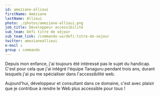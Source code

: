```yaml
---
id: ameziane-allioui
firstName: Améziane
lastName: Allioui
photo: ./photos/ameziane-allioui.png
job_title: Développeur accessibilité
sub_team: Défi titre de séjour
sub_team_link: /commando-ux/defi-titre-de-sejour
twitter: amezianeallioui
e-mail :
group : commando
---
```


Depuis mon enfance, j'ai toujours été intéressé pas le sujet du handicap. C'est pour cela que j'ai intégré l'équipe Tanaguru pendant trois ans, durant lesquels j'ai pu me spécialiser dans l'accessibilité web.

Aujourd'hui, développeur et consultant dans ce domaine, c'est avec plaisir que je contribue à rendre le Web plus accessible pour tous !
